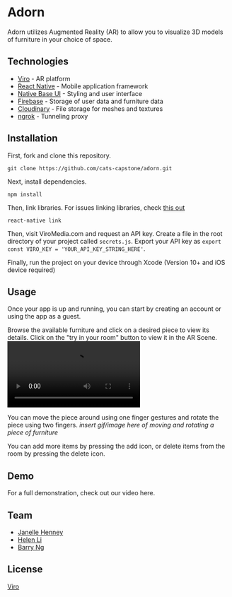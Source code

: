 # Adorn

 Adorn utilizes Augmented Reality (AR) to allow you to visualize 3D models of furniture in your choice of space.

## Technologies

- [Viro](https://docs.viromedia.com/docs/) - AR platform
- [React Native](https://facebook.github.io/react-native/) - Mobile application framework
- [Native Base UI](https://nativebase.io/) - Styling and user interface
- [Firebase](http://firebase.google.com/docs) - Storage of user data and furniture data
- [Cloudinary](https://cloudinary.com/documentation) - File storage for meshes and textures
- [ngrok](https://ngrok.com/docs) - Tunneling proxy

## Installation

 First, fork and clone this repository. 

 `git clone https://github.com/cats-capstone/adorn.git`
 
 Next, install dependencies. 
 
 `npm install`
 
 Then, link libraries. For issues linking libraries, check [this out](https://facebook.github.io/react-native/docs/linking-libraries-ios)
 
 `react-native link`
 
 Then, visit ViroMedia.com and request an API key. Create a file in the root directory of your project called `secrets.js`. Export your API key as `export const VIRO_KEY = 'YOUR_API_KEY_STRING_HERE'`. 
 
 Finally, run the project on your device through Xcode (Version 10+ and iOS device required)
 
 
 ## Usage

 Once your app is up and running, you can start by creating an account or using the app as a guest. 

 Browse the available furniture and click on a desired piece to view its details. Click on the "try in your room" button to view it in the AR Scene. 
![](https://media.giphy.com/media/5Uucc7sMqFqRamHESn/source.mp4)

 You can move the piece around using one finger gestures and rotate the piece using two fingers.
*insert gif/image here of moving and rotating a piece of furniture*

 You can add more items by pressing the add icon, or delete items from the room by pressing the delete icon.

## Demo

 For a full demonstration, check out our video here.

## Team
- [Janelle Henney](https://github.com/janellehenney)
- [Helen Li](https://github.com/li-helen)
- [Barry Ng](https://github.com/hucklebarry)

 
 ## License
 
 [Viro](https://docs.viromedia.com/docs/license)
